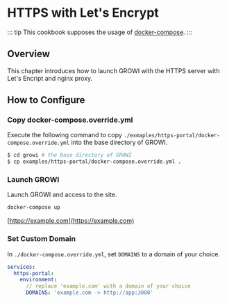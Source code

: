 # HTTPS with Let's Encrypt

::: tip
This cookbook supposes the usage of [docker-compose](/en/admin-guide/getting-started/docker-compose.html).
:::

## Overview

This chapter introduces how to launch GROWI with the HTTPS server with Let's Encript and nginx proxy.

## How to Configure

### Copy docker-compose.override.yml

Execute the following command to copy `./exmaples/https-portal/docker-compose.override.yml` into the base directory of GROWI.

```bash
$ cd growi # the base directory of GROWI
$ cp examples/https-portal/docker-compose.override.yml .
```

### Launch GROWI

Launch GROWI and access to the site.

```bash
docker-compose up
```

[https://example.com](https://example.com)

### Set Custom Domain

In `./docker-compose.override.yml`, set `DOMAINS` to a domain of your choice.

```yaml title="docker-compose.override.yml"
services:
  https-portal:
    environment:
      // replace 'example.com' with a domain of your choice
      DOMAINS: 'example.com -> http://app:3000' 
```
